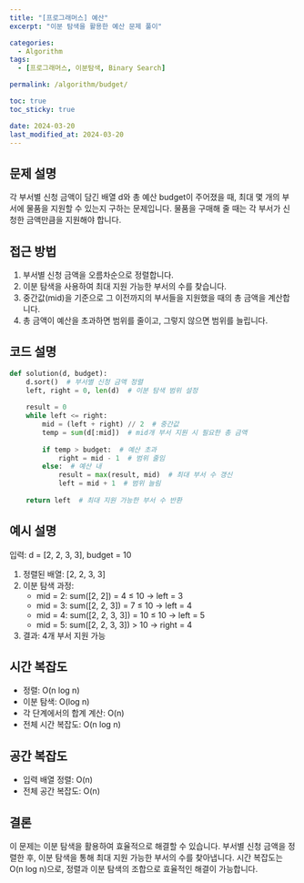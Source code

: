 ```yaml
---
title: "[프로그래머스] 예산"
excerpt: "이분 탐색을 활용한 예산 문제 풀이"

categories:
  - Algorithm
tags:
  - [프로그래머스, 이분탐색, Binary Search]

permalink: /algorithm/budget/

toc: true
toc_sticky: true

date: 2024-03-20
last_modified_at: 2024-03-20
---
```


## 문제 설명

각 부서별 신청 금액이 담긴 배열 d와 총 예산 budget이 주어졌을 때, 최대 몇 개의 부서에 물품을 지원할 수 있는지 구하는 문제입니다. 물품을 구매해 줄 때는 각 부서가 신청한 금액만큼을 지원해야 합니다.

## 접근 방법

1. 부서별 신청 금액을 오름차순으로 정렬합니다.
2. 이분 탐색을 사용하여 최대 지원 가능한 부서의 수를 찾습니다.
3. 중간값(mid)을 기준으로 그 이전까지의 부서들을 지원했을 때의 총 금액을 계산합니다.
4. 총 금액이 예산을 초과하면 범위를 줄이고, 그렇지 않으면 범위를 늘립니다.

## 코드 설명

```python
def solution(d, budget):
    d.sort()  # 부서별 신청 금액 정렬
    left, right = 0, len(d)  # 이분 탐색 범위 설정
    
    result = 0
    while left <= right:
        mid = (left + right) // 2  # 중간값
        temp = sum(d[:mid])  # mid개 부서 지원 시 필요한 총 금액
        
        if temp > budget:  # 예산 초과
            right = mid - 1  # 범위 줄임
        else:  # 예산 내
            result = max(result, mid)  # 최대 부서 수 갱신
            left = mid + 1  # 범위 늘림
            
    return left  # 최대 지원 가능한 부서 수 반환
```

## 예시 설명

입력: d = [2, 2, 3, 3], budget = 10
1. 정렬된 배열: [2, 2, 3, 3]
2. 이분 탐색 과정:
   - mid = 2: sum([2, 2]) = 4 ≤ 10 → left = 3
   - mid = 3: sum([2, 2, 3]) = 7 ≤ 10 → left = 4
   - mid = 4: sum([2, 2, 3, 3]) = 10 ≤ 10 → left = 5
   - mid = 5: sum([2, 2, 3, 3]) > 10 → right = 4
3. 결과: 4개 부서 지원 가능

## 시간 복잡도

- 정렬: O(n log n)
- 이분 탐색: O(log n)
- 각 단계에서의 합계 계산: O(n)
- 전체 시간 복잡도: O(n log n)

## 공간 복잡도

- 입력 배열 정렬: O(n)
- 전체 공간 복잡도: O(n)

## 결론

이 문제는 이분 탐색을 활용하여 효율적으로 해결할 수 있습니다. 부서별 신청 금액을 정렬한 후, 이분 탐색을 통해 최대 지원 가능한 부서의 수를 찾아냅니다. 시간 복잡도는 O(n log n)으로, 정렬과 이분 탐색의 조합으로 효율적인 해결이 가능합니다. 